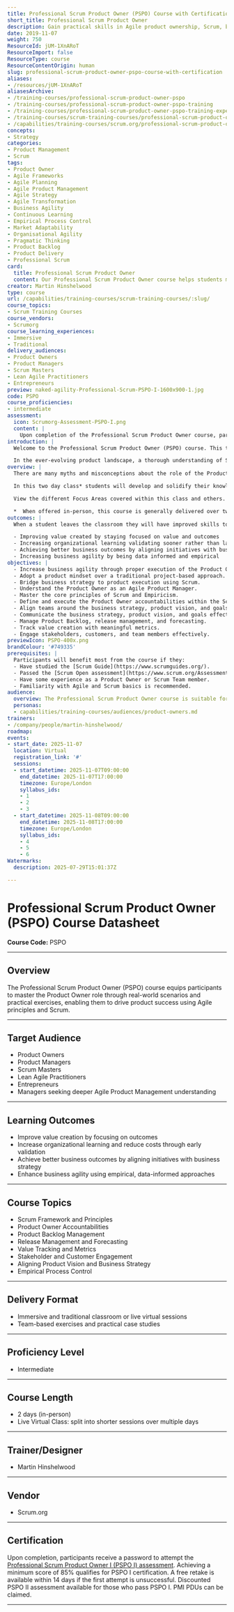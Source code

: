 ```yaml
---
title: Professional Scrum Product Owner (PSPO) Course with Certification
short_title: Professional Scrum Product Owner
description: Gain practical skills in Agile product ownership, Scrum, backlog management, and value delivery. Includes PSPO I certification attempt and is ideal for product leaders.
date: 2019-11-07
weight: 750
ResourceId: jUM-1XnARoT
ResourceImport: false
ResourceType: course
ResourceContentOrigin: human
slug: professional-scrum-product-owner-pspo-course-with-certification
aliases:
- /resources/jUM-1XnARoT
aliasesArchive:
- /training-courses/professional-scrum-product-owner-pspo
- /training-courses/professional-scrum-product-owner-pspo-training
- /training-courses/professional-scrum-product-owner-pspo-training-experience-with-certification-learn-professional-product-ownership
- /training-courses/scrum-training-courses/professional-scrum-product-owner-pspo-with-certification/
- /capabilities/training-courses/scrum.org/professional-scrum-product-owner-pspo-with-certification/
concepts:
- Strategy
categories:
- Product Management
- Scrum
tags:
- Product Owner
- Agile Frameworks
- Agile Planning
- Agile Product Management
- Agile Strategy
- Agile Transformation
- Business Agility
- Continuous Learning
- Empirical Process Control
- Market Adaptability
- Organisational Agility
- Pragmatic Thinking
- Product Backlog
- Product Delivery
- Professional Scrum
card:
  title: Professional Scrum Product Owner
  content: Our Professional Scrum Product Owner course helps students master the Product Owner role with real-world scenarios and practical exercises, enabling participants to drive product success using Agile principles and Scrum.
creator: Martin Hinshelwood
type: course
url: /capabilities/training-courses/scrum-training-courses/:slug/
course_topics:
- Scrum Training Courses
course_vendors:
- Scrumorg
course_learning_experiences:
- Immersive
- Traditional
delivery_audiences:
- Product Owners
- Product Managers
- Scrum Masters
- Lean Agile Practitioners
- Entrepreneurs
preview: naked-agility-Professional-Scrum-PSPO-I-1600x900-1.jpg
code: PSPO
course_proficiencies:
- intermediate
assessment:
  icon: Scrumorg-Assessment-PSPO-I.png
  content: |
    Upon completion of the Professional Scrum Product Owner course, participants receive a password to attempt the [Professional Scrum Product Owner I (PSPO I) assessment](https://www.scrum.org/Assessments/Professional-Scrum-Product-Owner-Assessments). Achieving a minimum passing score of 85% qualifies for PSPO I certification. Participants who fail the first attempt within 14 days can retake the assessment at no additional cost. We also offer a discount on the PSPO II assessment for those who pass PSPO I. PMI PDUs can be claimed under the "Education courses provided by other third-party providers" category. Visit https://ccrs.pmi.org to register your PDUs.
introduction: |
  Welcome to the Professional Scrum Product Owner (PSPO) course. This transformative learning journey is designed specifically for Product Owners, Leaders, Entrepreneurs, and Managers eager to deeply understand and incorporate Scrum values and principles into their work. The course offers practical case studies and engaging exercises to ensure a hands-on learning experience.

  In the ever-evolving product landscape, a thorough understanding of Scrum is not just beneficial but essential for modern teams. Scrum practices equip organizations with the agility, responsiveness, and efficiency needed to thrive amidst changing market dynamics.
overview: |
  There are many myths and misconceptions about the role of the Product Owner. The accountabilities of the Product Owner, however, go well beyond managing the Product Backlog and writing User Stories. The Product Owner is pivotal to bridging business strategy and product execution in order to help the organization create valuable products.

  In this two day class* students will develop and solidify their knowledge of the Scrum framework and the accountabilities of being a Product Owner through instruction and team-based exercises. Students learn techniques that they can use to help them overcome the challenges that are often encountered on a day-to-day basis. They will do this while learning better ways to collaborate and engage with the users and customers, stakeholders, their team(s) and organization to provide greater value in the product being delivered.

  View the different Focus Areas covered within this class and others.

  *  When offered in-person, this course is generally delivered over two consecutive days. When offered as a Live Virtual Class, the course may be broken up into more, shorter days.
outcomes: |
  When a student leaves the classroom they will have improved skills to impact their products and organizations by: 

  - Improving value created by staying focused on value and outcomes
  - Increasing organizational learning validating sooner rather than later which will also reduce costs
  - Achieving better business outcomes by aligning initiatives with business strategy through shared vision and aligning people toward clear goals
  - Increasing business agility by being data informed and empirical
objectives: |
  - Increase business agility through proper execution of the Product Owner role.
  - Adopt a product mindset over a traditional project-based approach.
  - Bridge business strategy to product execution using Scrum.
  - Understand the Product Owner as an Agile Product Manager.
  - Master the core principles of Scrum and Empiricism.
  - Define and execute the Product Owner accountabilities within the Scrum Team.
  - Align teams around the business strategy, product vision, and goals.
  - Communicate the business strategy, product vision, and goals effectively.
  - Manage Product Backlog, release management, and forecasting.
  - Track value creation with meaningful metrics.
  - Engage stakeholders, customers, and team members effectively.
previewIcon: PSPO-400x.png
brandColour: '#749335'
prerequisites: |
  Participants will benefit most from the course if they:
  - Have studied the [Scrum Guide](https://www.scrumguides.org/).
  - Passed the [Scrum Open assessment](https://www.scrum.org/Assessments/Open-Assessments/Scrum-Open-Assessment).
  - Have some experience as a Product Owner or Scrum Team member.
  - Familiarity with Agile and Scrum basics is recommended.
audience:
  overview: The Professional Scrum Product Owner course is suitable for professionals across various industries looking to refine their Product Ownership skills, including Product Owners, Scrum Masters, managers, and those seeking a deeper understanding of Agile Product Management.
  personas:
  - capabilities/training-courses/audiences/product-owners.md
trainers:
- /company/people/martin-hinshelwood/
roadmap: 
events:
- start_date: 2025-11-07
  location: Virtual
  registration_link: '#'
  sessions:
  - start_datetime: 2025-11-07T09:00:00
    end_datetime: 2025-11-07T17:00:00
    timezone: Europe/London
    syllabus_ids:
    - 1
    - 2
    - 3
  - start_datetime: 2025-11-08T09:00:00
    end_datetime: 2025-11-08T17:00:00
    timezone: Europe/London
    syllabus_ids:
    - 4
    - 5
    - 6
Watermarks:
  description: 2025-07-29T15:01:37Z

---
```

# Professional Scrum Product Owner (PSPO) Course Datasheet

**Course Code:** PSPO

---

## Overview

The Professional Scrum Product Owner (PSPO) course equips participants to master the Product Owner role through real-world scenarios and practical exercises, enabling them to drive product success using Agile principles and Scrum.

---

## Target Audience

- Product Owners  
- Product Managers  
- Scrum Masters  
- Lean Agile Practitioners  
- Entrepreneurs  
- Managers seeking deeper Agile Product Management understanding

---

## Learning Outcomes

- Improve value creation by focusing on outcomes
- Increase organizational learning and reduce costs through early validation
- Achieve better business outcomes by aligning initiatives with business strategy
- Enhance business agility using empirical, data-informed approaches

---

## Course Topics

- Scrum Framework and Principles
- Product Owner Accountabilities
- Product Backlog Management
- Release Management and Forecasting
- Value Tracking and Metrics
- Stakeholder and Customer Engagement
- Aligning Product Vision and Business Strategy
- Empirical Process Control

---

## Delivery Format

- Immersive and traditional classroom or live virtual sessions  
- Team-based exercises and practical case studies

---

## Proficiency Level

- Intermediate

---

## Course Length

- 2 days (in-person)  
- Live Virtual Class: split into shorter sessions over multiple days

---

## Trainer/Designer

- Martin Hinshelwood

---

## Vendor

- Scrum.org

---

## Certification

Upon completion, participants receive a password to attempt the [Professional Scrum Product Owner I (PSPO I) assessment](https://www.scrum.org/Assessments/Professional-Scrum-Product-Owner-Assessments). Achieving a minimum score of 85% qualifies for PSPO I certification. A free retake is available within 14 days if the first attempt is unsuccessful. Discounted PSPO II assessment available for those who pass PSPO I. PMI PDUs can be claimed.

---
